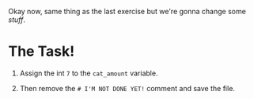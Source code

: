 Okay now, same thing as the last exercise but we're gonna change some *stuff*.

# The Task!
1. Assign the int `7` to the `cat_amount` variable.

2. Then remove the `# I'M NOT DONE YET!` comment and save the file.